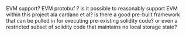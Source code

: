 EVM support? EVM protobuf ? 
is it possible to reasonably support EVM within this project ala cardano et al? is there a good 
pre-built framework that can be pulled in for executing pre-existing solidity code? or 
even a restricted subset of solidity code that maintains no local storage state?

